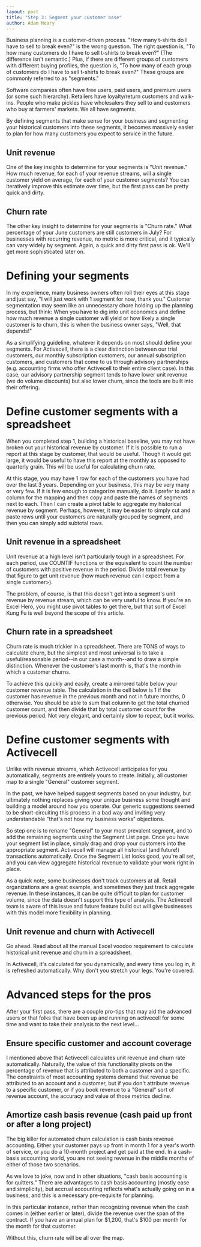 ```yaml
---
layout: post
title: "Step 3: Segment your customer base"
author: Adam Neary
---
```


Business planning is a customer-driven process. "How many t-shirts do I have to sell to break even?" is the wrong question. The right question is, "To how many customers do I have to sell t-shirts to break even?" (The difference isn't semantic.) Plus, if there are different groups of customers with different buying profiles, the question is, "To how many of each group of customers do I have to sell t-shirts to break even?" These groups are commonly referred to as "segments."

Software companies often have free users, paid users, and premium users (or some such hierarchy). Retailers have loyalty/return customers and walk-ins. People who make pickles have wholesalers they sell to and customers who buy at farmers' markets. We all have segments.

By defining segments that make sense for your business and segmenting your historical customers into these segments, it becomes massively easier to plan for how many customers you expect to service in the future. 

## Unit revenue

One of the key insights to determine for your segments is "Unit revenue." How much revenue, for each of your revenue streams, will a single customer yield on average, for each of your customer segments? You can iteratively improve this estimate over time, but the first pass can be pretty quick and dirty.

## Churn rate

The other key insight to determine for your segments is "Churn rate." What percentage of your June customers are still customers in July? For businesses with recurring revenue, no metric is more critical, and it typically can vary widely by segment. Again, a quick and dirty first pass is ok. We'll get more sophisticated later on.

# Defining your segments

In my experience, many business owners often roll their eyes at this stage and just say, "I will just work with 1 segment for now, thank you." Customer segmentation may seem like an unnecessary chore holding up the planning process, but think: When you have to dig into unit economics and define how much revenue a single customer will yield or how likely a single customer is to churn, this is when the business owner says, "Well, that depends!" 

As a simplifying guideline, whatever it depends on most should define your segments. For Activecell, there is a clear distinction between our trial customers, our monthly subscription customers, our annual subscription customers, and customers that come to us through advisory partnerships (e.g. accounting firms who offer Activecell to their entire client case). In this case, our advisory partnership segment tends to have lower unit revenue (we do volume discounts) but also lower churn, since the tools are built into their offering.

# Define customer segments with a spreadsheet

When you completed step 1, building a historical baseline, you may not have broken out your historical revenue by customer. If it is possible to run a report at this stage by customer, that would be useful. Though it would get large, it would be useful to have this report at the monthly as opposed to quarterly grain. This will be useful for calculating churn rate.

At this stage, you may have 1 row for each of the customers you have had over the last 3 years. Depending on your business, this may be very many or very few. If it is few enough to categorize manually, do it. I prefer to add a column for the mapping and then copy and paste the names of segments next to each. Then I can create a pivot table to aggregate my historical revenue by segment. Perhaps, however, it may be easier to simply cut and paste rows until your customers are naturally grouped by segment, and then you can simply add subtotal rows.

## Unit revenue in a spreadsheet

Unit revenue at a high level isn't particularly tough in a spreadsheet. For each period, use COUNTIF functions or the equivalent to count the number of customers with positive revenue in the period. Divide total revenue by that figure to get unit revenue (how much revenue can I expect from a single customer>). 

The problem, of course, is that this doesn't get into a segment's unit revenue by revenue stream, which can be very useful to know. If you're an Excel Hero, you might use pivot tables to get there, but that sort of Excel Kung Fu is well beyond the scope of this article.

## Churn rate in a spreadsheet

Churn rate is much trickier in a spreadsheet. There are TONS of ways to calculate churn, but the simplest and most universal is to take a useful/reasonable period--in our case a month--and to draw a simple distinction. Whenever the customer's last month is, that's the month in which a customer churns.

To achieve this quickly and easily, create a mirrored table below your customer revenue table. The calculation in the cell below is 1 if the customer has revenue in the previous month and not in future months, 0 otherwise. You should be able to sum that column to get the total churned customer count, and then divide that by total customer count for the previous period. Not very elegant, and certainly slow to repeat, but it works.

# Define customer segments with Activecell

Unlike with revenue streams, which Activecell anticipates for you automatically, segments are entirely yours to create. Initially, all customer map to a single "General" customer segment. 

In the past, we have helped suggest segments based on your industry, but ultimately nothing replaces giving your unique business some thought and building a model around how you operate. Our generic suggestions seemed to be short-circuiting this process in a bad way and inviting very understandable "that's not how my business works" objections.

So step one is to rename "General" to your most prevalent segment, and to add the remaining segments using the Segment List page. Once you have your segment list in place, simply drag and drop your customers into the appropriate segment. Activecell will manage all historical (and future!) transactions automatically. Once the Segment List looks good, you're all set, and you can view aggregate historical revenue to validate your work right in place.

As a quick note, some businesses don't track customers at all. Retail organizations are a great example, and sometimes they just track aggregate revenue. In these instances, it can be quite difficult to plan for customer volume, since the data doesn't support this type of analysis. The Activecell team is aware of this issue and future feature build out will give businesses with this model more flexibility in planning.

## Unit revenue and churn with Activecell

Go ahead. Read about all the manual Excel voodoo requirement to calculate historical unit revenue and churn in a spreadsheet.

In Activecell, it's calculated for you dynamically, and every time you log in, it is refreshed automatically. Why don't you stretch your legs. You're covered.

# Advanced steps for the pros

After your first pass, there are a couple pro-tips that may aid the advanced users or that folks that have been up and running on activecell for some time and want to take their analysis to the next level...

## Ensure specific customer and account coverage

I mentioned above that Activecell calculates unit revenue and churn rate automatically. Naturally, the value of this functionality pivots on the percentage of revenue that is attributed to both a customer and a specific. The constraints of most accounting systems demand that revenue be attributed to an account and a customer, but if you don't attribute revenue to a specific customer, or if you book revenue to a "General" sort of revenue account, the accuracy and value of those metrics decline.

## Amortize cash basis revenue (cash paid up front or after a long project)

The big killer for automated churn calculation is cash basis revenue accounting. Either your customer pays up front in month 1 for a year's worth of service, or you do a 10-month project and get paid at the end. In a cash-basis accounting world, you are not seeing revenue in the middle months of either of those two scenarios.

As we love to joke, now and in other situations, "cash basis accounting is for quitters." There are advantages to cash basis accounting (mostly ease and simplicity), but accrual accounting reflects what's actually going on in a business, and this is a necessary pre-requisite for planning.

In this particular instance, rather than recognizing revenue when the cash comes in (either earlier or later), divide the revenue over the span of the contract. If you have an annual plan for $1,200, that's $100 per month for the month for that customer.

Without this, churn rate will be all over the map.